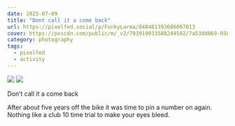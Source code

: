 ```yaml
---
date: 2025-07-09
title: "Dont call it a come back"
url: https://pixelfed.social/p/FunkyLarma/848481393686007013
cover: https://pxscdn.com/public/m/_v2/793919033588244502/7a53dd069-05894d/3BeKAg1sxMSo/qgA6rEMG1CVRW767PUVGlmpT2jc5QU3XCZa4FGft.jpg
category: photography
tags:
  - pixelfed
  - activity
---
```


<div class="gallery">

![](https://pxscdn.com/public/m/_v2/793919033588244502/7a53dd069-05894d/3BeKAg1sxMSo/qgA6rEMG1CVRW767PUVGlmpT2jc5QU3XCZa4FGft.jpg) ![](https://pxscdn.com/public/m/_v2/793919033588244502/7a53dd069-05894d/drS4DRmlXACb/fA4bGTpfdtqkL2ev9LQy6IZ5TWGl8k3iEIIu52Kq.jpg)

Don’t call it a come back

After about five years off the bike it was time to pin a number on again. Nothing like a club 10 time trial to make your eyes bleed.

</div>
